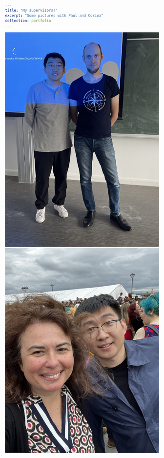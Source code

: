 ```yaml
---
title: "My supervisors!"
excerpt: "Some pictures with Paul and Corina"
collection: portfolio
---
```


<img src='/images/IMG_0446.jpg' width="217*2" height="302*2">
<img src='/images/IMG_0488.JPG' width="217*2" height="302*2">

